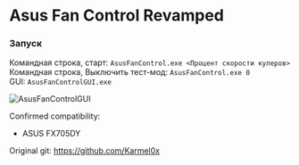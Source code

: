 # Asus Fan Control Revamped

### Запуск
Командная строка, старт: `AsusFanControl.exe <Процент скорости кулеров>`  
Командная строка, Выключить тест-мод: `AsusFanControl.exe 0`  
GUI: `AsusFanControlGUI.exe`  

![AsusFanControlGUI](![image](https://github.com/Dorlander/AsusFanControl-Revamped/assets/61416392/70496702-66d6-490c-918d-9b7c54cc18a1)
)


Confirmed compatibility: 
- ASUS FX705DY

Original git: https://github.com/Karmel0x
